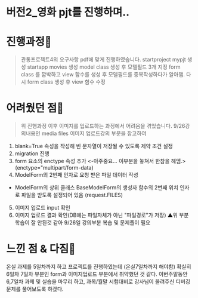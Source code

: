 # 버전2_영화 pjt를 진행하며..


# 진행과정😤
> 관통프로젝트4의 요구사항 pdf에 맞게 진행하였습니다.
>startproject mypjt 생성
startapp movies 생성
model class 생성 후 모델필드 3개 지정
form class 를 깜박하고 view 함수를 생성 후 모델필드를 중복작성하다가 알아챔.
다시 form class 생성 후 view 함수 수정


# 어려웠던 점🍺
> 위 진행과정 이후 이미지를 업로드하는 과정에서 어려움을 겪었습니다.
9/26강의내용인 media files 이미지 업로드강의 부분을 참고하여
1. blank=True 속성을 작성해 빈 문자열이 저장될 수 있도록 제약 조건 설정
2. migration 진행
3. form 요소의 enctype 속성 추가 <-아주중요... 이부분을 놓쳐서 한참을 헤멤.>
(enctype="multipart/form-data)
4. ModelForm의 2번째 인자로 요청 받은 파일 데이터 작성
  - ModelForm의 상위 클래스 BaseModelForm의 생성자 함수의 2번째 위치 인자로 파일을 받도록 설정되어 있음
  (request.FILES)
5. 이미지 업로드 input 확인
6. 이미지 업로드 결과 확인(DB에는 파일자체가 아닌 "파일경로"가 저장)
▲위 부분 학습이 잘 안된것 같아 9/26일 강의부분 복습 및 문제풀이 필요


# 느낀 점 & 다짐🥕
온실 과제를 5일차까지 하고 프로젝트를 진행하였는데 (온실7일차까지 해야함)
확실히 6일차 7일차 부분인 form과 이미지업로드 부분에서 취약했던 것 같다.
이번주말동안 6,7일차 과제 및 실습을 마무리 하고, 과목/월말 시험대비로 강사님이 올려주신 디버깅 문제를 풀어보도록 하겠다.
